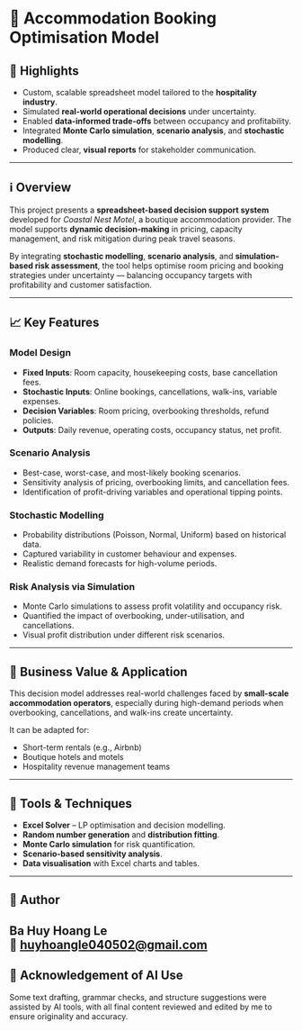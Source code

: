 # 🏨 Accommodation Booking Optimisation Model  

## 🌟 Highlights  
- Custom, scalable spreadsheet model tailored to the **hospitality industry**.  
- Simulated **real-world operational decisions** under uncertainty.  
- Enabled **data-informed trade-offs** between occupancy and profitability.  
- Integrated **Monte Carlo simulation**, **scenario analysis**, and **stochastic modelling**.  
- Produced clear, **visual reports** for stakeholder communication.  

---

## ℹ️ Overview  
This project presents a **spreadsheet-based decision support system** developed for *Coastal Nest Motel*, a boutique accommodation provider. The model supports **dynamic decision-making** in pricing, capacity management, and risk mitigation during peak travel seasons.  

By integrating **stochastic modelling**, **scenario analysis**, and **simulation-based risk assessment**, the tool helps optimise room pricing and booking strategies under uncertainty — balancing occupancy targets with profitability and customer satisfaction.  

---

## 📈 Key Features  

### Model Design  
- **Fixed Inputs**: Room capacity, housekeeping costs, base cancellation fees.  
- **Stochastic Inputs**: Online bookings, cancellations, walk-ins, variable expenses.  
- **Decision Variables**: Room pricing, overbooking thresholds, refund policies.  
- **Outputs**: Daily revenue, operating costs, occupancy status, net profit.  

### Scenario Analysis  
- Best-case, worst-case, and most-likely booking scenarios.  
- Sensitivity analysis of pricing, overbooking limits, and cancellation fees.  
- Identification of profit-driving variables and operational tipping points.  

### Stochastic Modelling  
- Probability distributions (Poisson, Normal, Uniform) based on historical data.  
- Captured variability in customer behaviour and expenses.  
- Realistic demand forecasts for high-volume periods.  

### Risk Analysis via Simulation  
- Monte Carlo simulations to assess profit volatility and occupancy risk.  
- Quantified the impact of overbooking, under-utilisation, and cancellations.  
- Visual profit distribution under different risk scenarios.  

---

## 💼 Business Value & Application  
This decision model addresses real-world challenges faced by **small-scale accommodation operators**, especially during high-demand periods when overbooking, cancellations, and walk-ins create uncertainty.  

It can be adapted for:  
- Short-term rentals (e.g., Airbnb)  
- Boutique hotels and motels  
- Hospitality revenue management teams  

---

## 🧰 Tools & Techniques  
- **Excel Solver** – LP optimisation and decision modelling.  
- **Random number generation** and **distribution fitting**.  
- **Monte Carlo simulation** for risk quantification.  
- **Scenario-based sensitivity analysis**.  
- **Data visualisation** with Excel charts and tables.  

---

## 👤 Author  
**Ba Huy Hoang Le**  
📧 huyhoangle040502@gmail.com   
---

## 📜 Acknowledgement of AI Use  
Some text drafting, grammar checks, and structure suggestions were assisted by AI tools, with all final content reviewed and edited by me to ensure originality and accuracy.  
